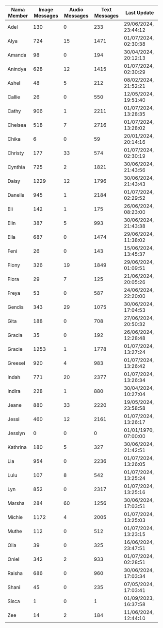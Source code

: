 | Nama Member | Image Messages | Audio Messages | Text Messages | Last Update |
| ------ | -------------- | -------------- | ------------- | ------------ |
| Adel | 130 | 0 | 233 | 29/06/2024, 23:44:12 |
| Alya | 724 | 15 | 1471 | 01/07/2024, 02:30:38 |
| Amanda | 98 | 0 | 194 | 30/04/2024, 20:12:13 |
| Anindya | 628 | 12 | 1415 | 01/07/2024, 02:30:29 |
| Ashel | 48 | 5 | 212 | 08/02/2024, 21:52:21 |
| Callie | 26 | 0 | 550 | 12/05/2024, 19:51:40 |
| Cathy | 906 | 1 | 2211 | 01/07/2024, 13:28:35 |
| Chelsea | 518 | 7 | 2716 | 01/07/2024, 13:28:02 |
| Chika | 6 | 0 | 59 | 20/01/2024, 20:14:16 |
| Christy | 177 | 33 | 574 | 01/07/2024, 02:30:19 |
| Cynthia | 725 | 2 | 1821 | 30/06/2024, 21:43:56 |
| Daisy | 1229 | 12 | 1796 | 30/06/2024, 21:43:43 |
| Danella | 945 | 1 | 2184 | 01/07/2024, 02:29:52 |
| Eli | 142 | 1 | 175 | 26/06/2024, 08:23:00 |
| Elin | 387 | 5 | 993 | 30/06/2024, 21:43:38 |
| Ella | 687 | 0 | 1474 | 29/06/2024, 11:38:02 |
| Feni | 26 | 0 | 143 | 15/06/2024, 13:45:37 |
| Fiony | 326 | 19 | 1849 | 29/06/2024, 01:09:51 |
| Flora | 29 | 7 | 125 | 21/06/2024, 20:05:26 |
| Freya | 53 | 0 | 587 | 24/06/2024, 22:20:00 |
| Gendis | 343 | 29 | 1075 | 30/06/2024, 17:04:53 |
| Gita | 188 | 0 | 708 | 27/06/2024, 20:50:32 |
| Gracia | 35 | 0 | 192 | 26/06/2024, 12:28:48 |
| Gracie | 1253 | 1 | 1778 | 01/07/2024, 13:27:24 |
| Greesel | 920 | 4 | 983 | 01/07/2024, 13:26:42 |
| Indah | 771 | 20 | 2377 | 01/07/2024, 13:26:34 |
| Indira | 228 | 1 | 880 | 30/04/2024, 10:27:04 |
| Jeane | 880 | 33 | 2220 | 19/05/2024, 23:58:58 |
| Jessi | 460 | 12 | 2161 | 01/07/2024, 13:26:17 |
| Jesslyn | 0 | 0 | 0 | 01/01/1970, 07:00:00 |
| Kathrina | 180 | 5 | 327 | 30/06/2024, 21:42:51 |
| Lia | 954 | 0 | 2236 | 01/07/2024, 13:26:05 |
| Lulu | 107 | 8 | 542 | 01/07/2024, 13:25:24 |
| Lyn | 852 | 0 | 2317 | 01/07/2024, 13:25:16 |
| Marsha | 284 | 60 | 1256 | 30/06/2024, 17:03:51 |
| Michie | 1172 | 4 | 2005 | 01/07/2024, 13:25:03 |
| Muthe | 112 | 0 | 512 | 01/07/2024, 13:23:15 |
| Olla | 39 | 0 | 325 | 16/06/2024, 23:47:51 |
| Oniel | 342 | 2 | 933 | 01/07/2024, 02:28:51 |
| Raisha | 686 | 0 | 960 | 30/06/2024, 17:03:34 |
| Shani | 45 | 0 | 235 | 07/05/2024, 17:03:41 |
| Sisca | 1 | 0 | 1 | 01/09/2023, 16:37:58 |
| Zee | 14 | 2 | 184 | 11/06/2024, 12:44:10 |
